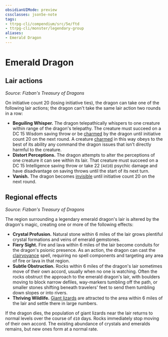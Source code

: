 ```yaml
---
obsidianUIMode: preview
cssclasses: json5e-note
tags:
- ttrpg-cli/compendium/src/5e/ftd
- ttrpg-cli/monster/legendary-group
aliases:
- Emerald Dragon
---
```

# Emerald Dragon

## Lair actions
_Source: Fizban's Treasury of Dragons_

On initiative count 20 (losing initiative ties), the dragon can take one of the following lair actions; the dragon can't take the same lair action two rounds in a row:

- **Beguiling Whisper.** The dragon telepathically whispers to one creature within range of the dragon's telepathy. The creature must succeed on a DC 15 Wisdom saving throw or be [charmed](Інструменти%20ДМ/CLI/rules/conditions.md#Charmed) by the dragon until initiative count 20 on the next round. A creature [charmed](Інструменти%20ДМ/CLI/rules/conditions.md#Charmed) in this way obeys to the best of its ability any command the dragon issues that isn't directly harmful to the creature.  
- **Distort Perceptions.** The dragon attempts to alter the perceptions of one creature it can see within its lair. That creature must succeed on a DC 15 Intelligence saving throw or take 22 (`4d10`) psychic damage and have disadvantage on saving throws until the start of its next turn.  
- **Vanish.** The dragon becomes [invisible](Інструменти%20ДМ/CLI/rules/conditions.md#Invisible) until initiative count 20 on the next round.  

## Regional effects
_Source: Fizban's Treasury of Dragons_

The region surrounding a legendary emerald dragon's lair is altered by the dragon's magic, creating one or more of the following effects:

- **Crystal Profusion.** Natural stone within 6 miles of the lair grows plentiful crystal formations and veins of emerald gemstones.  
- **Fiery Sight.** Fire and lava within 6 miles of the lair become conduits for the dragon's psionic presence. As an action, the dragon can cast the [clairvoyance](Інструменти%20ДМ/CLI/spells/clairvoyance-xphb.md) spell, requiring no spell components and targeting any area of fire or lava in that region.  
- **Subtle Obstruction.** Rocks within 6 miles of the dragon's lair sometimes move of their own accord, usually when no one is watching. Often the rocks obstruct the approach to the emerald dragon's lair, with boulders moving to block narrow defiles, way-markers tumbling off the path, or smaller stones shifting beneath travelers' feet to send them tumbling down slopes or into rivers.  
- **Thriving Wildlife.** [Giant lizards](Інструменти%20ДМ/CLI/bestiary/beast/giant-lizard-xmm.md) are attracted to the area within 6 miles of the lair and settle there in large numbers.  

If the dragon dies, the population of giant lizards near the lair returns to normal levels over the course of `d10` days. Rocks immediately stop moving of their own accord. The existing abundance of crystals and emeralds remains, but new ones form at a normal rate.